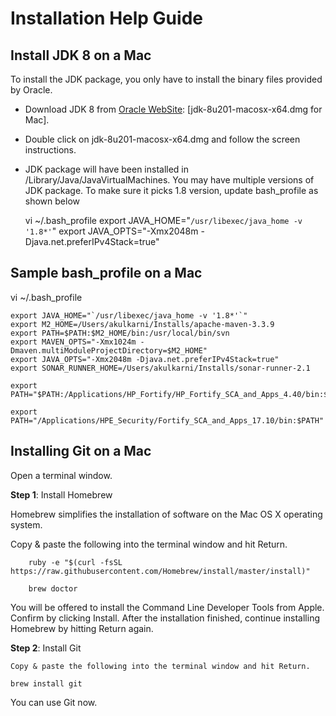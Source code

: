 # Installation Help Guide

## Install JDK 8 on a Mac

To install the JDK package, you only have to install the binary files provided by Oracle.

* Download JDK 8 from [Oracle WebSite](https://www.oracle.com/technetwork/java/javase/downloads/index.html): [jdk-8u201-macosx-x64.dmg for Mac].
* Double click on jdk-8u201-macosx-x64.dmg and follow the screen instructions.
* JDK package will have been installed in /Library/Java/JavaVirtualMachines. You may have multiple versions of JDK package. To make sure it picks 1.8 version, update bash_profile as shown below

	vi ~/.bash_profile 
	export JAVA_HOME="`/usr/libexec/java_home -v '1.8*'`"
	export JAVA_OPTS="-Xmx2048m -Djava.net.preferIPv4Stack=true"

## Sample bash_profile on a Mac
   vi ~/.bash_profile
   
	export JAVA_HOME="`/usr/libexec/java_home -v '1.8*'`"
	export M2_HOME=/Users/akulkarni/Installs/apache-maven-3.3.9
	export PATH=$PATH:$M2_HOME/bin:/usr/local/bin/svn
	export MAVEN_OPTS="-Xmx1024m -Dmaven.multiModuleProjectDirectory=$M2_HOME"
	export JAVA_OPTS="-Xmx2048m -Djava.net.preferIPv4Stack=true"
	export SONAR_RUNNER_HOME=/Users/akulkarni/Installs/sonar-runner-2.1
	
	export PATH="$PATH:/Applications/HP_Fortify/HP_Fortify_SCA_and_Apps_4.40/bin:$SONAR_RUNNER_HOME/bin"
	
	export PATH="/Applications/HPE_Security/Fortify_SCA_and_Apps_17.10/bin:$PATH"

## Installing Git on a Mac

Open a terminal window.

**Step 1**: Install Homebrew

Homebrew simplifies the installation of software on the Mac OS X operating system.

Copy & paste the following into the terminal window and hit Return.
		
		ruby -e "$(curl -fsSL https://raw.githubusercontent.com/Homebrew/install/master/install)"
		
		brew doctor

You will be offered to install the Command Line Developer Tools from Apple. Confirm by clicking Install. After the installation finished, continue installing Homebrew by hitting Return again.

**Step 2**:  Install Git

	Copy & paste the following into the terminal window and hit Return.
	
	brew install git
	
You can use Git now.